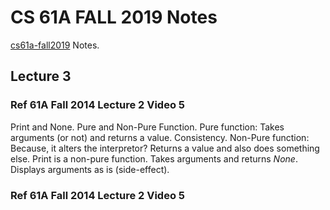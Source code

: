 # CS 61A FALL 2019 Notes
[cs61a-fall2019](https://inst.eecs.berkeley.edu/~cs61a/fa19/)
Notes.

## Lecture 3
### Ref 61A Fall 2014 Lecture 2 Video 5
Print and None.
Pure and Non-Pure Function.
Pure function: Takes arguments (or not) and returns a value. Consistency.
Non-Pure function: Because, it alters the interpretor? Returns a value and also does something else.
Print is a non-pure function. Takes arguments and returns *None*. Displays arguments as is (side-effect). 

### Ref 61A Fall 2014 Lecture 2 Video 5